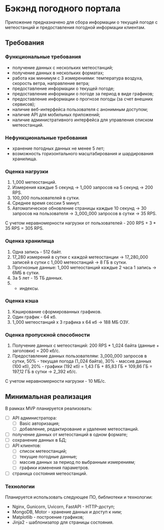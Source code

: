 # Бэкэнд погодного портала

Приложение предназначено для сбора информации о текущей погоде с метеостанций и предоставления погодной информации клиентам.

## Требования

### Функциональные требования

- получение данных с нескольких метеостанций;
- получение данных в нескольких форматах;
- работа как минимум с 3 измерениями: температура воздуха, скорость ветра, направление ветра;
- предоставление информации о текущей погоде;
- предоставление информации о погоде за период в виде графиков;
- предоставление информации о прогнозе погоды (за счет внешних сервисов);
- наличие веб-интерфейса пользователя с анонимным доступом;
- наличие API для мобильных приложений;
- наличие административного интерфейса для управления списком метеостанций.

### Нефункциональные требования

- хранение погодных данных не менее 5 лет;
- возможность горизонтального масштабирования и шардирования хранилища.

### Оценка нагрузки

1. 1_000 метеостанций.
2. Измерения каждые 5 секунд -> 1_000 запросов на 5 секунд -> 200 RPS.
3. 100_000 пользователей в сутки.
4. Среднее время сессии 5 минут.
5. Автоматическое обновление страницы каждые 10 секунд -> 30 запросов на пользователя -> 3_000_000 запросов в сутки -> 35 RPS.

С учетом неравномерности нагрузки от пользователей - 200 RPS + 3 * 35 RPS = 305 RPS.

### Оценка хранилища

1. Одна запись - 512 байт.
2. 17_280 измерений в сутки с каждой метеостанции -> 17_280_000 записей в сутки с 1_000 метеостанций -> 8 ГБ в сутки.
3. Прогнозные данные: 1_000 метеостанций каждые 2 часа 1 запись -> 6МБ в сутки.
4. За 5 лет - 15 ТБ данных.
5. + индексы.


### Оценка кэша

1. Кэширование сформированных графиков.
2. Один график - 64 кб.
3. 1_000 метеостанций x 3 графика x 64 кб -> 188 МБ ОЗУ.

### Оценка пропускной способности

1. Получение данных с метеостанций: 200 RPS * 1_024 байта (данные + заголовки) = 200 кб/с.
2. Предоставление данных пользователям: 3_000_000 запросов в сутки, 50% - текущая погода (1_024 байта), 30% - массив данных (100 кб), 20% - графики (192 кб) = 1,43 ГБ + 85,83 ГБ + 109,86 ГБ = 197,12 ГБ в сутки -> 2_392 кб/с.

С учетом неравномерности нагрузки - 10 МБ/с.

## Минимальная реализация

В рамках MVP планируется реализовать:

- [ ] API администратора:
    - [ ] Basic авторизация;
    - [ ] добавление, редактирование и удаление метеостанций.
- [ ] получение данных от метеостанций в одном формате;
- [ ] сохранение данных в БД;
- [ ] API клиентов:
    - [ ] список метеостанций;
    - [ ] текущие погодные данные;
    - [ ] массив данных за период по выбранным измерениям;
    - [ ] графики изменения параметров.
- [ ] страница состояния метеостанций.

### Технологии

Планируется использовать следующее ПО, библиотеки и технологии:

* Nginx, Gunicorn, Uvicorn, FastAPI - HTTP-доступ;
* MongoDB, Motor - хранение данных и доступ к ним;
* Matplotlib - построение графиков;
* Jinja2 - шаблонизатор для страницы состояния.
